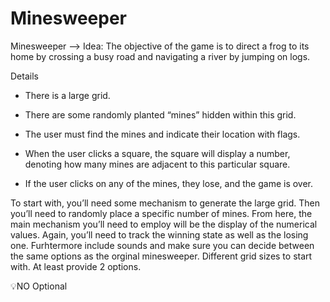 # Minesweeper

Minesweeper --> Idea: The objective of the game is to direct a frog to its home by crossing a busy road and navigating a river by jumping on logs.

Details
- There is a large grid.

- There are some randomly planted “mines” hidden within this grid.

- The user must find the mines and indicate their location with flags.

- When the user clicks a square, the square will display a number, denoting how many mines are adjacent to this particular square.

- If the user clicks on any of the mines, they lose, and the game is over.


To start with, you’ll need some mechanism to generate the large grid. Then you’ll need to randomly place a specific number of mines. From here, the main mechanism you’ll need to employ will be the display of the numerical values. Again, you’ll need to track the winning state as well as the losing one. Furhtermore include sounds and make sure you can decide between the same options as the orginal minesweeper. Different grid sizes to start with. At least provide 2 options.

💡NO Optional